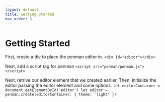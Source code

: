 ```yaml
---
layout: default
title: Getting Started
nav_order: 3
---
```


# Getting Started

First, create a div to place the penman editor in.
`<div id="editor"></div>`

Next, add a script tag for penman
`<script src="penman/penman.js"></script>`

Next, retrive our editor element that we created earlier. Then, initialize the editor passing the editor element and some options.
`let editorContainer = document.getElementById('editor')
let editor = penman.create(editorContainer, {
    theme: 'light'
})`
